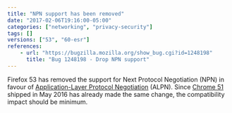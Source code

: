 ```yaml
---
title: "NPN support has been removed"
date: "2017-02-06T19:16:00-05:00"
categories: ["networking", "privacy-security"]
tags: []
versions: ["53", "60-esr"]
references:
    - url: "https://bugzilla.mozilla.org/show_bug.cgi?id=1248198"
      title: "Bug 1248198 - Drop NPN support"
---
```

Firefox 53 has removed the support for Next Protocol Negotiation (NPN) in favour of [Application-Layer Protocol Negotiation](https://en.wikipedia.org/wiki/Application-Layer_Protocol_Negotiation) (ALPN). Since [Chrome 51](https://developers.google.com/web/updates/2016/04/chrome-51-deprecations) shipped in May 2016 has already made the same change, the compatibility impact should be minimum.
